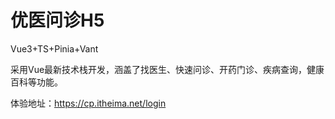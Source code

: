 # 优医问诊H5

Vue3+TS+Pinia+Vant

采用Vue最新技术栈开发，涵盖了找医生、快速问诊、开药门诊、疾病查询，健康百科等功能。

体验地址：https://cp.itheima.net/login
